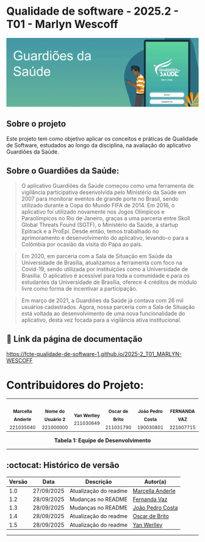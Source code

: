 # Qualidade de software - 2025.2 - T01 - Marlyn Wescoff
 ![ aplicativo Guardiões da Saúde](https://raw.githubusercontent.com/FCTE-Qualidade-de-Software-1/2025-2_T01_MARLYN-WESCOFF/refs/heads/main/docs/images/guadioesdasaude.png)

## Sobre o projeto

Este projeto tem como objetivo aplicar os conceitos e práticas de Qualidade de Software, estudados ao longo da disciplina, na avaliação do aplicativo Guardiões da Saúde.

## Sobre o Guardiões da Saúde:
> O aplicativo Guardiões da Saúde começou como uma ferramenta de vigilância participativa desenvolvida pelo Ministério da Saúde em 2007 para monitorar eventos de grande porte no  Brasil, sendo utilizado durante a Copa do Mundo FIFA de 2014. Em 2016, o aplicativo foi utilizado novamente nos Jogos Olímpicos e Paraolímpicos no Rio de Janeiro, graças a uma parceria entre Skoll Global Threats Found (SGTF), o Ministério da Saúde, a startup Epitrack e a ProEpi. Desde então, temos trabalhado no aprimoramento e desenvolvimento do aplicativo, levando-o para a Colômbia por ocasião da visita do Papa ao país.

> Em 2020, em parceria com a Sala de Situação em Saúde da Universidade de Brasília, atualizamos a ferramenta com foco na Covid-19, sendo utilizada por instituições como a Universidade de Brasília. O aplicativo é acessível para toda a comunidade e para os estudantes da Universidade de Brasília, oferece 4 créditos de módulo livre como forma de incentivar a participação.

> Em março de 2021, a Guardiões da Saúde já contava com 26 mil usuários cadastrados. Agora, nossa parceria com a Sala de Situação está voltada ao desenvolvimento de uma nova funcionalidade do aplicativo, desta vez focada para a vigilância ativa institucional.

## :paperclip: Link da página de documentação
https://fcte-qualidade-de-software-1.github.io/2025-2_T01_MARLYN-WESCOFF

# Contribuidores do Projeto:

<!-- Foto dos participantes do grupo -->
<table>
  <tr>
    <td align="center">
      <a href="https://github.com/marcellaanderle">
        <img style="border-radius: 50%;" src="https://github.com/marcellaanderle.png" width="100px;" alt=""/>
      </a>
      <br />
      <sub><b>Marcella Anderle</b></sub>
      <br />
      <sub>221035040</sub>
    </td>
    <td align="center">
      <a href="https://github.com/usuario2">
        <img style="border-radius: 50%;" src="https://github.com/usuario2.png" width="100px;" alt=""/>
      </a>
      <br />
      <sub><b>Nome do Usuário 2</b></sub>
      <br />
      <sub>221000000</sub>
    </td>
    <td align="center">
      <a href="https://github.com/YanWerlley">
        <img style="border-radius: 50%;" src="https://github.com/YanWerlley.png" width="100px;" alt=""/>
      </a>
      <br />
      <sub><b>Yan Werlley</b></sub>
      <br />
      <sub>211030649</sub>
    </td>
    <td align="center">
      <a href="https://github.com/OscarDeBrito">
        <img style="border-radius: 50%;" src="https://github.com/OscarDeBrito.png" width="100px;" alt=""/>
      </a>
      <br />
      <sub><b>Oscar de Brito</b></sub>
      <br />
      <sub>211031790</sub>
    </td>
    <td align="center">
      <a href="https://github.com/johnaopedro">
        <img style="border-radius: 50%;" src="https://github.com/johnaopedro.png" width="100px;" alt=""/>
      </a>
      <br />
      <sub><b>João Pedro Costa </b></sub>
      <br />
      <sub>190030801 </sub>
    </td>
    <td align="center">
      <a href="https://github.com/Fernandavazgit1">
        <img style="border-radius: 50%;" src="https://github.com/Fernandavazgit1.png" width="100px;" alt=""/>
      </a>
      <br />
      <sub><b>  FERNANDA VAZ</b></sub>
      <br />
      <sub>221007715</sub>
    </td>
  </tr>
</table>

<p align="center"><b>Tabela 1: Equipe de Desenvolvimento</b></p>

<hr/>

## :octocat: Histórico de versão 

| Versão | Data       | Descrição                 | Autor(a) |
|--------|-----------|---------------------------|----------|
| 1.0    | 27/09/2025 | Atualização do readme     | [Marcella Anderle](https://github.com/marcellaanderle) |
| 1.2    | 28/09/2025 | Mudanças no README        | [Fernanda Vaz](https://github.com/Fernandavazgit1) |
| 1.3    | 28/09/2025 | Mudanças no README        | [João Pedro Costa](https://github.com/johnaopedro) |
| 1.4    | 28/09/2025 | Atualização do readme        | [Oscar de Brito](https://github.com/OscarDeBrito) |
| 1.5    | 28/09/2025 | Atualização do readme        | [Yan Werlley](https://github.com/YanWerlley) |

<hr/>

